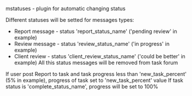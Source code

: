mstatuses - plugin for automatic changing status

Different statuses will be setted for messages types:
- Report message - status 'report_status_name' ('pending review' in example)
- Review message - status 'review_status_name' ('in progress' in example)
- Client review - status 'client_review_status_name' ('could be better' in example)
All this status messages will be removed from task forum

If user post Report to task and task progress less than 'new_task_percent' (5% in example), progress of task set to 'new_task_percent' value
If task status is 'complete_status_name', progress will be set to 100%